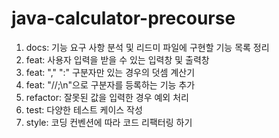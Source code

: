 # java-calculator-precourse

1. docs: 기능 요구 사항 분석 및 리드미 파일에 구현할 기능 목록 정리
2. feat: 사용자 입력을 받을 수 있는 입력창 및 출력창
3. feat: "," ":" 구분자만 있는 경우의 덧셈 계산기
4. feat: "//;\n"으로 구분자를 등록하는 기능 추가
5. refactor: 잘못된 값을 입력한 경우 예외 처리
6. test: 다양한 테스트 케이스 작성
7. style: 코딩 컨벤션에 따라 코드 리팩터링 하기